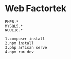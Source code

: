 # Web Factortek

```
PHP8.*
MYSQL5.*
NODE18.*

1.composer install
2.npm install
3.php artisan serve
4.npm run dev

```